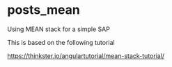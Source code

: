 posts_mean
==========

Using MEAN stack for a simple SAP 

This is based on the following tutorial

https://thinkster.io/angulartutorial/mean-stack-tutorial/


